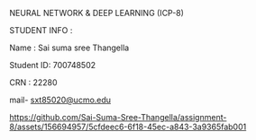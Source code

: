 NEURAL NETWORK & DEEP LEARNING (ICP-8) 

STUDENT INFO :


Name : Sai suma sree Thangella

Student ID: 700748502

CRN : 22280 

mail- sxt85020@ucmo.edu





https://github.com/Sai-Suma-Sree-Thangella/assignment-8/assets/156694957/5cfdeec6-6f18-45ec-a843-3a9365fab001


